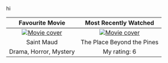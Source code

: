
hi


<!--SECTION:movies-->
| Favourite Movie | Most Recently Watched |
| :---: | :---: |
| [![Movie cover](https://m.media-amazon.com/images/M/MV5BYzE3ZDg0OTktYjlhNC00ZmQ0LTk0YjktMDE1ZWE2YjIwMjk4XkEyXkFqcGdeQXVyMDA4NzMyOA@@._V1_UY209_CR0,0,140,209_AL_.jpg)](https://imdb.com/title/tt7557108/?ref_=ttls_li_i) | [![Movie cover](https://m.media-amazon.com/images/M/MV5BMjc1OTEwNjU4N15BMl5BanBnXkFtZTcwNzUzNDIwOQ@@._V1_SX105_CR0,0,105,153_.jpg)](https://imdb.com/title/tt1817273/) |
| Saint Maud | The Place Beyond the Pines |
| Drama, Horror, Mystery | My rating: 6 |
